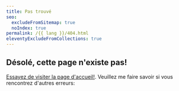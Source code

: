 ```yaml
---
title: Pas trouvé
seo:
  excludeFromSitemap: true
  noIndex: true
permalink: /{{ lang }}/404.html
eleventyExcludeFromCollections: true
---
```


## Désolé, cette page n'existe pas!

[Essayez de visiter la page d'accueil!](/). Veuillez me faire savoir si vous rencontrez d'autres erreurs: <a :href="'mailto:'.concat(atob('{{ settings.author.email | base64 }}'))" x-data x-text="atob('{{ settings.author.email | base64 }}')" class="email"></a>

